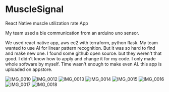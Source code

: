 # MuscleSignal

React Native muscle utilization rate App

My team used a ble communication from an arduino uno sensor.

We used react native app, aws ec2 with terraform, python flask.
My team wanted to use AI for linear pattern recognition.
But it was so hard to find and make new one. 
I found some github open source. but they weren't that good. 
I didn't know how to apply and change it for my code.
I only made whole software by myself. Time wasn't enough to make even AI.
this app is uploaded on appstore.



![IMG_0010](https://user-images.githubusercontent.com/17981550/204071764-6c73fe65-5735-4d19-bda4-3acf172de71e.PNG)
![IMG_0012](https://user-images.githubusercontent.com/17981550/204071766-830cbece-b115-4b98-ba8c-4f5b2b08f25c.PNG)
![IMG_0013](https://user-images.githubusercontent.com/17981550/204071767-283e8e92-6244-445a-b2d1-b9ee8516a0bf.PNG)
![IMG_0014](https://user-images.githubusercontent.com/17981550/204071768-81bc1731-294a-4481-aba6-bf1222eb402d.PNG)
![IMG_0015](https://user-images.githubusercontent.com/17981550/204071770-e4fcf906-07c6-42c3-89f9-ebe61d3b1309.PNG)
![IMG_0016](https://user-images.githubusercontent.com/17981550/204071771-fe6b4c3f-feb7-4d46-8ce9-67f871c3b4e4.PNG)
![IMG_0017](https://user-images.githubusercontent.com/17981550/204071773-c7dc6a49-c3b0-4a84-9053-5bc7cfe1de84.PNG)
![IMG_0018](https://user-images.githubusercontent.com/17981550/204071944-ea0fcf6d-2a45-4615-a3a5-75bb648fb1e7.jpeg)
